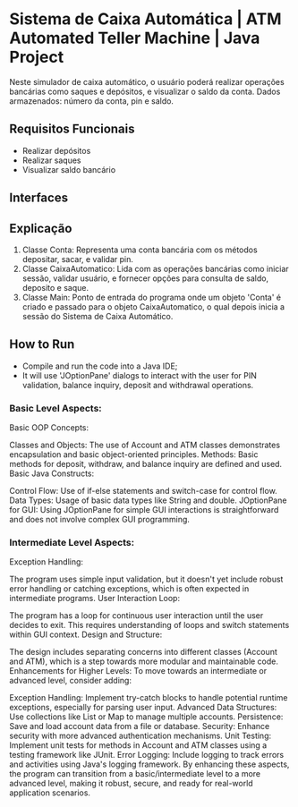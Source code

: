 # Sistema de Caixa Automática | ATM Automated Teller Machine | Java Project
Neste simulador de caixa automático, o usuário poderá realizar operações bancárias como saques e depósitos, e visualizar o saldo da conta. 
Dados armazenados: número da conta, pin e saldo. 

## Requisitos Funcionais
- Realizar depósitos
- Realizar saques
- Visualizar saldo bancário

## Interfaces


## Explicação
1. Classe Conta: Representa uma conta bancária com os métodos depositar, sacar, 
e validar pin.
2. Classe CaixaAutomatico: Lida com as operações bancárias como iniciar sessão, 
validar usuário, e fornecer opções para consulta de saldo, deposito e saque.
3. Classe Main: Ponto de entrada do programa onde um objeto 'Conta' é criado e
passado para o objeto CaixaAutomatico, o qual depois inicia a sessão do Sistema
de Caixa Automático. 

## How to Run
- Compile and run the code into a Java IDE;
- It will use 'JOptionPane' dialogs to interact with the user for PIN validation, 
balance inquiry, deposit and withdrawal operations. 

### Basic Level Aspects:
Basic OOP Concepts:

Classes and Objects: The use of Account and ATM classes demonstrates encapsulation and basic object-oriented principles.
Methods: Basic methods for deposit, withdraw, and balance inquiry are defined and used.
Basic Java Constructs:

Control Flow: Use of if-else statements and switch-case for control flow.
Data Types: Usage of basic data types like String and double.
JOptionPane for GUI: Using JOptionPane for simple GUI interactions is straightforward and does not involve complex GUI programming.

### Intermediate Level Aspects:
Exception Handling:

The program uses simple input validation, but it doesn't yet include robust error handling or catching exceptions, which is often expected in intermediate programs.
User Interaction Loop:

The program has a loop for continuous user interaction until the user decides to exit. This requires understanding of loops and switch statements within GUI context.
Design and Structure:

The design includes separating concerns into different classes (Account and ATM), which is a step towards more modular and maintainable code.
Enhancements for Higher Levels:
To move towards an intermediate or advanced level, consider adding:

Exception Handling: Implement try-catch blocks to handle potential runtime exceptions, especially for parsing user input.
Advanced Data Structures: Use collections like List or Map to manage multiple accounts.
Persistence: Save and load account data from a file or database.
Security: Enhance security with more advanced authentication mechanisms.
Unit Testing: Implement unit tests for methods in Account and ATM classes using a testing framework like JUnit.
Error Logging: Include logging to track errors and activities using Java's logging framework.
By enhancing these aspects, the program can transition from a basic/intermediate level to a more advanced level, making it robust, secure, and ready for real-world application scenarios.